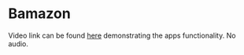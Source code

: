 # Bamazon

Video link can be found [here](https://github.com/MTibby92/Bamazon/blob/master/BamazonRecording20161019_2.mp4) demonstrating the apps functionality. No audio.